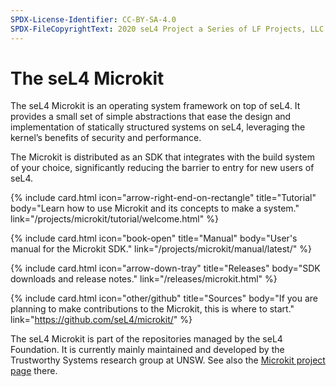 ```yaml
---
SPDX-License-Identifier: CC-BY-SA-4.0
SPDX-FileCopyrightText: 2020 seL4 Project a Series of LF Projects, LLC.
---
```


# The seL4 Microkit

The seL4 Microkit is an operating system framework on top of seL4. It provides a
small set of simple abstractions that ease the design and implementation of
statically structured systems on seL4, leveraging the kernel’s benefits of
security and performance.

The Microkit is distributed as an SDK that integrates with the build system of
your choice, significantly reducing the barrier to entry for new users of seL4.

<div class="grid grid-cols-1 md:grid-cols-2 gap-y-24 gap-x-12 md:gap-x-20 px-10 py-8 md:py-12 not-prose">

  {% include card.html
     icon="arrow-right-end-on-rectangle"
     title="Tutorial"
     body="Learn how to use Microkit and its concepts to make a system."
     link="/projects/microkit/tutorial/welcome.html"
  %}

  {% include card.html
     icon="book-open"
     title="Manual"
     body="User's manual for the Microkit SDK."
     link="/projects/microkit/manual/latest/"
  %}

  {% include card.html
     icon="arrow-down-tray"
     title="Releases"
     body="SDK downloads and release notes."
     link="/releases/microkit.html"
  %}

  {% include card.html
     icon="other/github"
     title="Sources"
     body="If you are planning to make contributions to the Microkit, this is
           where to start."
     link="https://github.com/seL4/microkit/"
  %}

</div>


The seL4 Microkit is part of the repositories managed by the seL4 Foundation. It
is currently mainly maintained and developed by the Trustworthy Systems research
group at UNSW. See also the [Microkit project page] there.


[Microkit project page]: https://trustworthy.systems/projects/microkit
